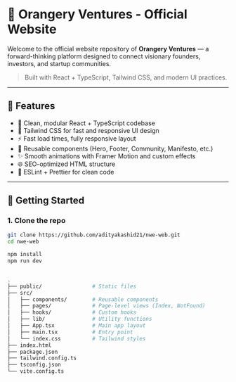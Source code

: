 # 🍊 Orangery Ventures - Official Website

Welcome to the official website repository of **Orangery Ventures** — a forward-thinking platform designed to connect visionary founders, investors, and startup communities.

> Built with React + TypeScript, Tailwind CSS, and modern UI practices.

---

## 📌 Features

- 🧠 Clean, modular React + TypeScript codebase
- 🎨 Tailwind CSS for fast and responsive UI design
- ⚡ Fast load times, fully responsive layout
- 🧩 Reusable components (Hero, Footer, Community, Manifesto, etc.)
- ✨ Smooth animations with Framer Motion and custom effects
- 🌐 SEO-optimized HTML structure
- 🔧 ESLint + Prettier for clean code

---

## 🚀 Getting Started

### 1. Clone the repo

```bash
git clone https://github.com/adityakashid21/nwe-web.git
cd nwe-web

npm install
npm run dev


.
├── public/                # Static files
├── src/                  
│   ├── components/        # Reusable components
│   ├── pages/             # Page-level views (Index, NotFound)
│   ├── hooks/             # Custom hooks
│   ├── lib/               # Utility functions
│   ├── App.tsx            # Main app layout
│   ├── main.tsx           # Entry point
│   └── index.css          # Tailwind styles
├── index.html
├── package.json
├── tailwind.config.ts
├── tsconfig.json
└── vite.config.ts

